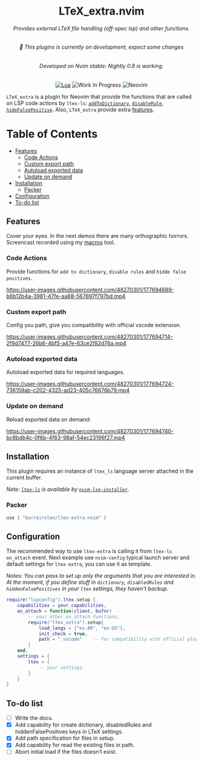 <!-- LTeX: language=en-US -->
<div align="center">

# LTeX_extra.nvim
<h6>Provides external LTeX file handling (off-spec lsp) and other functions.</h6>
<h6>🚧 This plugins is currently on development, expect some changes</h6>
<h6>Developed on Nvim stable: Nightly 0.8 is working.</h6>


[![Lua](https://img.shields.io/badge/Lua-blue.svg?style=for-the-badge&logo=lua)](http://www.lua.org)
![Work In Progress](https://img.shields.io/badge/Work%20In%20Progress-orange?style=for-the-badge)
![Neovim](https://img.shields.io/badge/NeoVim-%2357A143.svg?&style=for-the-badge&logo=neovim&logoColor=white)
<!-- [![Neovim Nightly](https://img.shields.io/badge/Neovim%20Nightly-green.svg?style=for-the-badge&logo=neovim)](https://neovim.io) -->
</div>

`LTeX_extra` is a plugin for Neovim that provide the functions that are called on LSP code actions by `ltex-ls`: [`addToDictionary`](https://valentjn.github.io/ltex/ltex-ls/server-usage.html#_ltexhidefalsepositives-client),
[`disableRule`](https://valentjn.github.io/ltex/ltex-ls/server-usage.html#_ltexdisablerules-client),
[`hideFalsePositive`](https://valentjn.github.io/ltex/ltex-ls/server-usage.html#_ltexaddtodictionary-client).
Also, `LTeX_extra` provide extra [features](#features).


# Table of Contents

- [Features](#features)
    - [Code Actions](#code-actions)
    - [Custom export path](#custom-export-path)
    - [Autoload exported data](#autoload-exported-data)
    - [Update on demand](#update-on-demand)
- [Installation](#installation)
    - [Packer](#packer)
- [Configuration](#configuration)
- [To-do list](#to-do-list)

## Features
Cover your eyes. In the next demos there are many orthographic horrors.
Screencast recorded using my [macros](https://github.com/barreiroleo/macros) tool.

### Code Actions
Provide functions for `add to dictionary`, `disable rules` and `hidde false positives`.

https://user-images.githubusercontent.com/48270301/177694689-b6b12b4a-3981-47fe-aa88-567697f797bd.mp4

### Custom export path
Config you path, give you compatibility with official vscode extension.

https://user-images.githubusercontent.com/48270301/177694714-2f9d7477-26b6-4bf5-a47e-63ce2f82d76a.mp4

### Autoload exported data
Autoload exported data for required languages.

https://user-images.githubusercontent.com/48270301/177694724-736159ab-c202-4325-ad23-405c76676b79.mp4

### Update on demand
Reload exported data on demand:

https://user-images.githubusercontent.com/48270301/177694740-bc8bdb4c-0f6b-4f63-98af-54ec23196f27.mp4

## Installation
This plugin requires an instance of `ltex_ls` language server attached in the current buffer.

*Note: [`ltex-ls`](https://github.com/valentjn/ltex-ls) is available by [`nvim-lsp-installer`](https://github.com/williamboman/nvim-lsp-installer).*

### Packer
```lua
use { "barreiroleo/ltex-extra.nvim" }
```

## Configuration
The recommended way to use `ltex-extra` is calling it from `ltex-ls` `on_attach` event.
Next example use `nvim-config` typical launch server and default settings for `ltex-extra`, you can use it as template.

*Notes: You can pass to set up only the arguments that you are interested in.
At the moment, if you define stuff in `dictionary`, `disabledRules` and `hiddenFalsePositives` in your `ltex` settings, they haven't backup.*

```lua
require("lspconfig").ltex.setup {
    capabilities = your_capabilities,
    on_attach = function(client, bufnr)
        -- your other on_attach functions.
        require("ltex_extra").setup{
            load_langs = {"es-AR", "en-US"},
            init_check = true,
            path = ".vscode"    -- for compatibility with official plugin.
        }
    end,
    settings = {
        ltex = {
            -- your settings.
        }
    }
}
```

## To-do list
- [ ] Write the docs.
- [x] Add capability for create dictionary, disabledRules and hiddenFalsePositives keys in LTeX settings.
- [x] Add path specification for files in setup.
- [x] Add capability for read the existing files in path.
- [ ] Abort initial load if the files doesn't exist.
